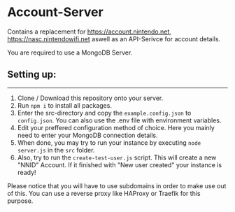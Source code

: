 # Account-Server

Contains a replacement for https://account.nintendo.net, https://nasc.nintendowifi.net aswell as an API-Serivce for account details.

You are required to use a MongoDB Server.


Setting up:
---
_____

1. Clone / Download this repository onto your server.
2. Run `npm i` to install all packages.
3. Enter the src-directory and copy the `example.config.json` to `config.json`. You can also use the .env file with environment variables.
4. Edit your preffered configuration method of choice. Here you mainly need to enter your MongoDB connection details.
5. When done, you may try to run your instance by executing `node server.js` in the `src` folder.
6. Also, try to run the `create-test-user.js` script. This will create a new "NNID" Account. If it finished with "New user created" your instance is ready!

Please notice that you will have to use subdomains in order to make use out of this. You can use a reverse proxy like HAProxy or Traefik for this purpose.
